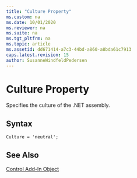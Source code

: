 ```yaml
---
title: "Culture Property"
ms.custom: na
ms.date: 10/01/2020
ms.reviewer: na
ms.suite: na
ms.tgt_pltfrm: na
ms.topic: article
ms.assetid: dd671414-a7c3-44bd-a860-a8bda61c7913
caps.latest.revision: 15
author: SusanneWindfeldPedersen
---
```


# Culture Property

Specifies the culture of the .NET assembly.

## Syntax
```AL
Culture = 'neutral';
```

## See Also

[Control Add-In Object](../devenv-control-addin-object.md)   
 